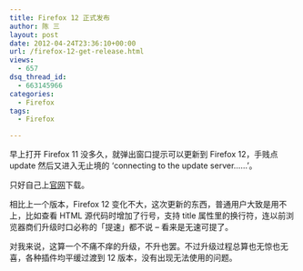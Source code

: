 ```yaml
---
title: Firefox 12 正式发布
author: 陈 三
layout: post
date: 2012-04-24T23:36:10+00:00
url: /firefox-12-get-release.html
views:
  - 657
dsq_thread_id:
  - 663145966
categories:
  - Firefox
tags:
  - Firefox

---
```

早上打开 Firefox 11 没多久，就弹出窗口提示可以更新到 Firefox 12，手贱点 update 然后又进入无止境的 &#8216;connecting to the update server&#8230;&#8230;&#8217;。

只好自己上[官网][1]下载。

相比上一个版本，Firefox 12 变化不大，这次更新的东西，普通用户大致是用不上，比如查看 HTML 源代码时增加了行号，支持 title 属性里的换行符，连以前浏览器商们升级时口必称的「提速」都不说 &#8211; 看来是无速可提了。

对我来说，这算一个不痛不痒的升级，不升也罢。不过升级过程总算也无惊也无喜，各种插件均平缓过渡到 12 版本，没有出现无法使用的问题。

 [1]: https://www.mozilla.org/en-US/firefox/fx/